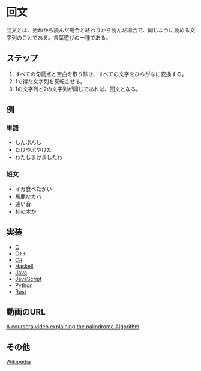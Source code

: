 # 回文
回文とは、始めから読んだ場合と終わりから読んだ場合で、同じように読める文字列のことである。言葉遊びの一種である。

## ステップ
1. すべての句読点と空白を取り除き、すべての文字をひらがなに変換する。
2. 1で得た文字列を反転させる。
3. 1の文字列と2の文字列が同じであれば、回文となる。

## 例

### 単語
- しんぶんし
- たけやぶやけた
- わたしまけましたわ

### 短文
- イカ食べたかい
- 馬鹿なカバ
- 遠い音
- 柿の木か

## 実装
- [C](../../../algorithms/C/strings/palindrome.c)
- [C++](../../../algorithms/CPlusPlus/Maths/palindrome.cpp)
- [C#](../../../algorithms/CSharp/src/Strings/palindrome.cs)
- [Haskell](../../../algorithms/Haskell/strings/palindrome.hs)
- [Java](../../../algorithms/Java/strings/palindrome.java)
- [JavaScript](../../../algorithms/JavaScript/src/strings/palindrome.js)
- [Python](../../../algorithms/Python/strings/palindrome.py)
- [Rust](../../../algorithms/Rust/strings/palindrome/src/main.rs)

## 動画のURL
[A coursera video explaining the palindrome Algorithm](https://www.coursera.org/lecture/program-code/palindrome-algorithm-1-zzQqs) 

## その他
[Wikipedia](https://ja.wikipedia.org/wiki/%E5%9B%9E%E6%96%87)
